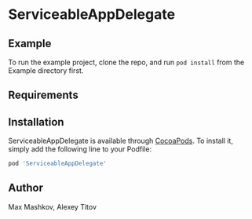 # ServiceableAppDelegate

## Example

To run the example project, clone the repo, and run `pod install` from the Example directory first.

## Requirements

## Installation

ServiceableAppDelegate is available through [CocoaPods](https://cocoapods.org). To install
it, simply add the following line to your Podfile:

```ruby
pod 'ServiceableAppDelegate'
```

## Author

Max Mashkov, Alexey Titov
